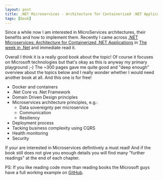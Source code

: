 ```yaml
---
layout: post
title: .NET Microservices - Architecture for Containerized .NET Applications
tags: [book]
---
```


Since a while now I am interested in MicroServices architectures, their benefits and how to implement them.
Recently I came across [.NET Microservices: Architecture for Containerized .NET Applications](https://www.microsoft.com/net/download/thank-you/microservices-architecture-ebook)
in [The week in .Net](https://blogs.msdn.microsoft.com/dotnet/tag/week-in-net/) and immediate read it.

Overall I think it is a really good book about the topic!
Of course it focuses on Microsoft technologies but that's okay as this is anyway my primary playground ;-)
The ~300 pages gave me quite good and "deep enough" overview about the topics below and I really wonder whether I would
need another book at all. And this one is for free!

- Docker and containers
- .Net Core vs .Net Framework
- Domain Driven Design principles
- Microservices architecture principles, e.g.:
  - Data sovereignty per microservice
  - Communication
  - Resiliency
- Deployment process
- Tacking business complexity using CQRS
- Health monitoring
- Security

If your are interested in Microservices definitively a must read!
And if the book still does not give you enough details you will find many "further readings" at the end
of each chapter.

PS: If you like reading code more than reading books the Microsoft guys have a full working example on 
[GitHub](https://github.com/dotnet-architecture/eShopOnContainers).

